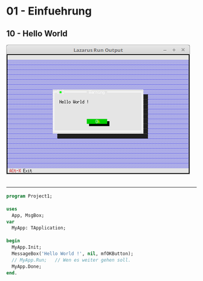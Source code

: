 # 01 - Einfuehrung
## 10 - Hello World

<img src="image.png" alt="Selfhtml"><br><br>


---

```pascal
program Project1;

uses
  App, MsgBox;
var
  MyApp: TApplication;

begin
  MyApp.Init;
  MessageBox('Hello World !', nil, mfOKButton);
  // MyApp.Run;   // Wen es weiter gehen soll.
  MyApp.Done;
end.
```


